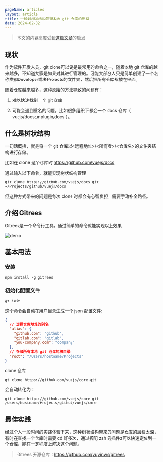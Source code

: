 ```yaml
---
pageName: articles
layout: article
title: 一种以树状结构管理本地 git 仓库的思路
date: 2024-02-02
---
```


> 本文的内容高度受到[这篇文章](https://hirok.io/posts/github-tree-structure)的启发

## 现状

作为软件开发人员，git clone可以说是最常用的命令之一，随着本地 git 仓库的越来越多，不知道大家是如果对其进行管理的。可能大部分人只是简单创建了一个名称类似Developer或者Projects的文件夹，然后把所有仓库都放在里面。

随着仓库越来越多，这种原始的方法导致的问题有：

1. 难以快速找到一个 git 仓库

2. 可能会遇到重名的问题。比如很多组织下都会一个 docs 仓库（ vuejs/docs;unplugin/docs ）。

## 什么是树状结构

一句话概括，就是将一个 git 仓库以<远程地址>/<所有者>/<仓库名>的文件夹结构进行存储。

比如在 clone 这个仓库时 https://github.com/vuejs/docs

通过输入以下命令，就能实现树状结构管理

```shell
git clone https://github.com/vuejs/docs.git ~/Projects/github/vuejs/docs
```

但这种方式带来的问题是每次 clone 时都会有心智负担，需要手动补全路径。

## 介绍 Gitrees

Gitrees是一个命令行工具，通过简单的命令就能实现以上效果

![demo](https://cdn.jsdelivr.net/gh/yuyinws/static@master/2024/01/upgit_20240124_1706060562.gif)

## 基本用法

### 安装

```shell
npm install -g gitrees
```

### 初始化配置文件

```shell
gt init
```

这个命令会自动在用户目录生成一个 json 配置文件:

```json
{
  // 远程仓库地址的别名
  "alias": {
    "github.com": "github",
    "gitlab.com": "gitlab",
    "you-company.com": "company"
  },
  // 存储所有本地 git 仓库的根目录
  "root": "/Users/hostname/Projects"
}
```

clone 仓库

```shell
gt clone https://github.com/vuejs/core.git
```

会自动转化为：

```shell
git clone https://github.com/vuejs/core.git /Users/hostname/Projects/github/vuejs/core
```

## 最佳实践

经过个人一段时间的实践体验下来，这种树状结构带来的问题是仓库的层级太深，有时在查找一个仓库时需要 cd 好多次，通过搭配 zsh 的插件z可以快速定位到一个仓库，能在一定程度上解决这个问题。

> Gitrees 开源仓库：https://github.com/yuyinws/gitrees
